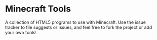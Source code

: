 Minecraft Tools
===============

A collection of HTML5 programs to use with Minecraft. Use the issue tracker to file suggests or issues, and feel free to fork the project or add your own tools!
